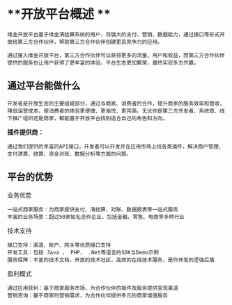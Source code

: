 
#  **开放平台概述  **                       

    维金开放平台基于维金清结算系统的用户，将强大的支付、营销、数据能力，通过接口等形式开放给第三方合作伙伴，帮助第三方合作伙伴创建更具竞争力的应用。

    通过接入维金开放平台，第三方合作伙伴可以获得更多的流量、用户和收益，而第三方合作伙伴提供的服务也让用户获得了更丰富的体验，平台生态更加繁荣，最终实现多方共赢。

## 通过平台能做什么

    开发者是开放生态的主要组成部分，通过与商家、消费者的合作，提升商家的服务效率和营收，降低运营成本，使消费者的体验更便捷、更愉悦、更完美。无论你是第三方开发者、系统商、线下推广组织还是商家，都能基于开放平台找到适合自己的角色和方向。

**插件提供商：**

    通过我们提供的丰富的API接口，开发者可以开发并在应用市场上线各类插件，解决商户管理、支付清算、结算、资金对账、数据分析等方面的问题。

## 平台的优势

业务优势

    一站式商家服务：为商家提供支付、清结算、对账、数据报表等一站式服务
    丰富的业务场景：超过50家知名合作企业，包括金融、零售、电商等多种行业

技术支持

    接口支持：渠道、账户、网关等优质接口支持
    开发工具：包括 Java ， PHP， .Net等语言的SDK与Demo示例
    服务保障：丰富的技术文档，开放的技术社区，高效的在线技术服务，是你开发的坚强后盾
    
盈利模式

    通过应用获利：基于商家服务市场，为合作伙伴的插件及服务提供变现渠道
    营销咨询：基于商家的营销需求，为合作伙伴提供多元的商家增值服务